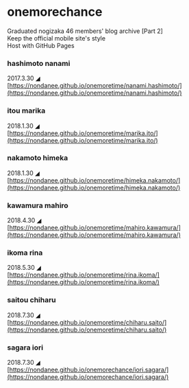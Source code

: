 # onemorechance

Graduated nogizaka 46 members' blog archive [Part 2]  
Keep the official mobile site's style  
Host with GitHub Pages  

### hashimoto nanami
2017.3.30 ◢  
[https://nondanee.github.io/onemoretime/nanami.hashimoto/](https://nondanee.github.io/onemoretime/nanami.hashimoto/)

### itou marika
2018.1.30 ◢  
[https://nondanee.github.io/onemoretime/marika.ito/](https://nondanee.github.io/onemoretime/marika.ito/)

### nakamoto himeka
2018.1.30 ◢  
[https://nondanee.github.io/onemoretime/himeka.nakamoto/](https://nondanee.github.io/onemoretime/himeka.nakamoto/)

### kawamura mahiro

2018.4.30 ◢  
[https://nondanee.github.io/onemoretime/mahiro.kawamura/](https://nondanee.github.io/onemoretime/mahiro.kawamura/)

### ikoma rina

2018.5.30 ◢  
[https://nondanee.github.io/onemoretime/rina.ikoma/](https://nondanee.github.io/onemoretime/rina.ikoma/)

### saitou chiharu

2018.7.30 ◢  
[https://nondanee.github.io/onemoretime/chiharu.saito/](https://nondanee.github.io/onemoretime/chiharu.saito/)

### sagara iori

2018.7.30 ◢  
[https://nondanee.github.io/onemorechance/iori.sagara/](https://nondanee.github.io/onemorechance/iori.sagara/)


